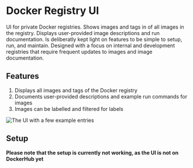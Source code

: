 # Docker Registry UI

UI for private Docker registries. Shows images and tags in of all images in the registry. Displays user-provided image descriptions and run documentation. Is deliberatly kept light on features to be simple to setup, run, and maintain.
Designed with a focus on internal and development registries that require frequent updates to images and image documentation.

## Features
1. Displays all images and tags of the Docker registry
2. Documents user-provided descriptions and example run commands for images
3. Images can be labelled and filtered for labels

![The UI with a few example entries](https://user-images.githubusercontent.com/6392457/48358652-832ec580-e69b-11e8-9de1-de3321a0ec32.png)

## Setup

**Please note that the setup is currently not working, as the UI is not on DockerHub yet**

